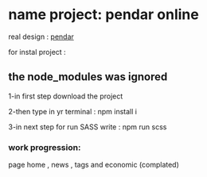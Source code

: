 # name project: pendar online

real design : [pendar](https://www.pendaronline.com/)
 
 for instal project : 

## the node_modules was ignored

1-in first step download the project 

2-then type in yr terminal : npm install i

3-in next step for run SASS write : npm run scss

### work progression:

 page home , news , tags and economic (complated)


